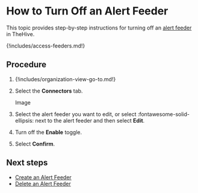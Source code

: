 # How to Turn Off an Alert Feeder

<!-- md:version 5.5 --> <!-- md:license Platinum -->

This topic provides step-by-step instructions for turning off an [alert feeder](about-feeders.md) in TheHive.

{!includes/access-feeders.md!}

<h2>Procedure</h2>

1. {!includes/organization-view-go-to.md!}

2. Select the **Connectors** tab.

    Image

3. Select the alert feeder you want to edit, or select :fontawesome-solid-ellipsis: next to the alert feeder and then select **Edit**.

4. Turn off the **Enable** toggle.

5. Select **Confirm**.

<h2>Next steps</h2>

* [Create an Alert Feeder](create-a-feeder.md)
* [Delete an Alert Feeder](delete-a-feeder.md)